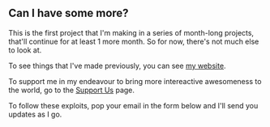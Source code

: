 ## Can I have some more?

This is the first project that I'm making in a series of month-long projects, that'll continue for at least 1 more month. So for now, there's not much else to look at.

To see things that I've made previously, you can see [my website](https://pdyxs.wtf/what).

To support me in my endeavour to bring more intereactive awesomeness to the world, go to the [Support Us](/support) page.

To follow these exploits, pop your email in the form below and I'll send you updates as I go.
